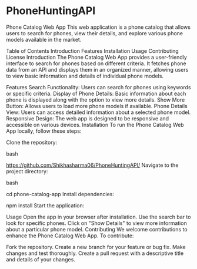 # PhoneHuntingAPI

Phone Catalog Web App
This web application is a phone catalog that allows users to search for phones, view their details, and explore various phone models available in the market.

Table of Contents
Introduction
Features
Installation
Usage
Contributing
License
Introduction
The Phone Catalog Web App provides a user-friendly interface to search for phones based on different criteria. It fetches phone data from an API and displays them in an organized manner, allowing users to view basic information and details of individual phone models.

Features
Search Functionality: Users can search for phones using keywords or specific criteria.
Display of Phone Details: Basic information about each phone is displayed along with the option to view more details.
Show More Button: Allows users to load more phone models if available.
Phone Details View: Users can access detailed information about a selected phone model.
Responsive Design: The web app is designed to be responsive and accessible on various devices.
Installation
To run the Phone Catalog Web App locally, follow these steps:

Clone the repository:

bash

https://github.com/Shikhasharma06/PhoneHuntingAPI/
Navigate to the project directory:

bash

cd phone-catalog-app
Install dependencies:


npm install
Start the application:


Usage
Open the app in your browser after installation.
Use the search bar to look for specific phones.
Click on "Show Details" to view more information about a particular phone model.
Contributing
We welcome contributions to enhance the Phone Catalog Web App. To contribute:

Fork the repository.
Create a new branch for your feature or bug fix.
Make changes and test thoroughly.
Create a pull request with a descriptive title and details of your changes.
